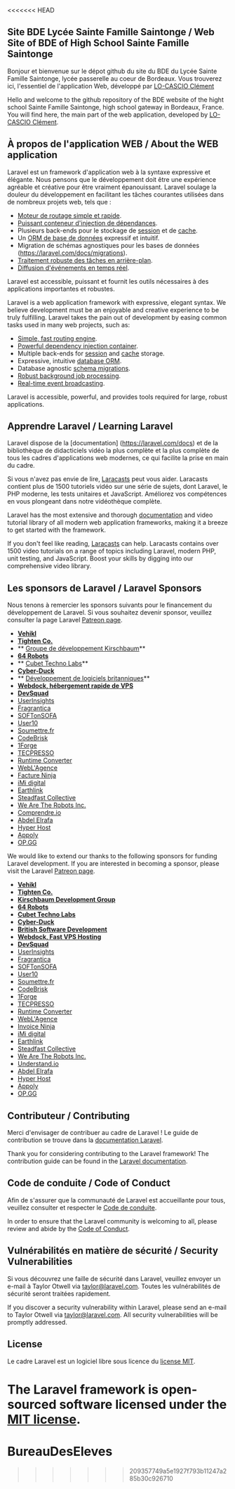 <<<<<<< HEAD
## Site BDE Lycée Sainte Famille Saintonge / Web Site of BDE of High School Sainte Famille Saintonge

Bonjour et bienvenue sur le dépot github du site du BDE du Lycée Sainte Famille Saintonge, lycée passerelle au coeur de Bordeaux.
Vous trouverez ici, l'essentiel de l'application Web, développé par <a href="https://github.com/ClemLcs" target="_blank">LO-CASCIO Clément </a>

Hello and welcome to the github repository of the BDE website of the hight school Sainte Famille Saintonge, high school gateway in Bordeaux, France.
You will find here, the main part of the web application, developed by <a href="https://github.com/ClemLcs" target="_blank">LO-CASCIO Clément</a>.

## &Agrave; propos de l'application WEB / About the WEB application

Laravel est un framework d'application web à la syntaxe expressive et élégante. Nous pensons que le développement doit être une expérience agréable et créative pour être vraiment épanouissant. Laravel soulage la douleur du développement en facilitant les tâches courantes utilisées dans de nombreux projets web, tels que :

- [Moteur de routage simple et rapide](https://laravel.com/docs/routing).
- [Puissant conteneur d'injection de dépendances](https://laravel.com/docs/container).
- Plusieurs back-ends pour le stockage de [session](https://laravel.com/docs/session) et de [cache](https://laravel.com/docs/cache).
- Un [ORM de base de données](https://laravel.com/docs/eloquent) expressif et intuitif.
- Migration de schémas agnostiques pour les bases de données (https://laravel.com/docs/migrations).
- [Traitement robuste des tâches en arrière-plan](https://laravel.com/docs/queues).
- [Diffusion d'événements en temps réel](https://laravel.com/docs/broadcasting).

Laravel est accessible, puissant et fournit les outils nécessaires à des applications importantes et robustes.

Laravel is a web application framework with expressive, elegant syntax. We believe development must be an enjoyable and creative experience to be truly fulfilling. Laravel takes the pain out of development by easing common tasks used in many web projects, such as:

- [Simple, fast routing engine](https://laravel.com/docs/routing).
- [Powerful dependency injection container](https://laravel.com/docs/container).
- Multiple back-ends for [session](https://laravel.com/docs/session) and [cache](https://laravel.com/docs/cache) storage.
- Expressive, intuitive [database ORM](https://laravel.com/docs/eloquent).
- Database agnostic [schema migrations](https://laravel.com/docs/migrations).
- [Robust background job processing](https://laravel.com/docs/queues).
- [Real-time event broadcasting](https://laravel.com/docs/broadcasting).

Laravel is accessible, powerful, and provides tools required for large, robust applications.

## Apprendre Laravel / Learning Laravel

Laravel dispose de la [documentation] (https://laravel.com/docs) et de la bibliothèque de didacticiels vidéo la plus complète et la plus complète de tous les cadres d'applications web modernes, ce qui facilite la prise en main du cadre.

Si vous n'avez pas envie de lire, [Laracasts](https://laracasts.com) peut vous aider. Laracasts contient plus de 1500 tutoriels vidéo sur une série de sujets, dont Laravel, le PHP moderne, les tests unitaires et JavaScript. Améliorez vos compétences en vous plongeant dans notre vidéothèque complète.

Laravel has the most extensive and thorough [documentation](https://laravel.com/docs) and video tutorial library of all modern web application frameworks, making it a breeze to get started with the framework.

If you don't feel like reading, [Laracasts](https://laracasts.com) can help. Laracasts contains over 1500 video tutorials on a range of topics including Laravel, modern PHP, unit testing, and JavaScript. Boost your skills by digging into our comprehensive video library.

## Les sponsors de Laravel / Laravel Sponsors

Nous tenons à remercier les sponsors suivants pour le financement du développement de Laravel. Si vous souhaitez devenir sponsor, veuillez consulter la page Laravel [Patreon page](https://patreon.com/taylorotwell).

- **[Vehikl](https://vehikl.com/)**
- **[Tighten Co.](https://tighten.co)**
- ** [Groupe de développement Kirschbaum](https://kirschbaumdevelopment.com)**
- **[64 Robots](https://64robots.com)**
- ** [Cubet Techno Labs](https://cubettech.com)**
- **[Cyber-Duck](https://cyber-duck.co.uk)**
- ** [Développement de logiciels britanniques](https://www.britishsoftware.co)**
- **[Webdock, hébergement rapide de VPS](https://www.webdock.io/en)**
- **[DevSquad](https://devsquad.com)**
- [UserInsights](https://userinsights.com)
- [Fragrantica](https://www.fragrantica.com)
- [SOFTonSOFA](https://softonsofa.com/)
- [User10](https://user10.com)
- [Soumettre.fr](https://soumettre.fr/)
- [CodeBrisk](https://codebrisk.com)
- [1Forge](https://1forge.com)
- [TECPRESSO](https://tecpresso.co.jp/)
- [Runtime Converter](http://runtimeconverter.com/)
- [WebL'Agence](https://weblagence.com/)
- [Facture Ninja](https://www.invoiceninja.com)
- [iMi digital](https://www.imi-digital.de/)
- [Earthlink](https://www.earthlink.ro/)
- [Steadfast Collective](https://steadfastcollective.com/)
- [We Are The Robots Inc.](https://watr.mx/)
- [Comprendre.io](https://www.understand.io/)
- [Abdel Elrafa](https://abdelelrafa.com)
- [Hyper Host](https://hyper.host)
- [Appoly](https://www.appoly.co.uk)
- [OP.GG](https://op.gg)

We would like to extend our thanks to the following sponsors for funding Laravel development. If you are interested in becoming a sponsor, please visit the Laravel [Patreon page](https://patreon.com/taylorotwell).

- **[Vehikl](https://vehikl.com/)**
- **[Tighten Co.](https://tighten.co)**
- **[Kirschbaum Development Group](https://kirschbaumdevelopment.com)**
- **[64 Robots](https://64robots.com)**
- **[Cubet Techno Labs](https://cubettech.com)**
- **[Cyber-Duck](https://cyber-duck.co.uk)**
- **[British Software Development](https://www.britishsoftware.co)**
- **[Webdock, Fast VPS Hosting](https://www.webdock.io/en)**
- **[DevSquad](https://devsquad.com)**
- [UserInsights](https://userinsights.com)
- [Fragrantica](https://www.fragrantica.com)
- [SOFTonSOFA](https://softonsofa.com/)
- [User10](https://user10.com)
- [Soumettre.fr](https://soumettre.fr/)
- [CodeBrisk](https://codebrisk.com)
- [1Forge](https://1forge.com)
- [TECPRESSO](https://tecpresso.co.jp/)
- [Runtime Converter](http://runtimeconverter.com/)
- [WebL'Agence](https://weblagence.com/)
- [Invoice Ninja](https://www.invoiceninja.com)
- [iMi digital](https://www.imi-digital.de/)
- [Earthlink](https://www.earthlink.ro/)
- [Steadfast Collective](https://steadfastcollective.com/)
- [We Are The Robots Inc.](https://watr.mx/)
- [Understand.io](https://www.understand.io/)
- [Abdel Elrafa](https://abdelelrafa.com)
- [Hyper Host](https://hyper.host)
- [Appoly](https://www.appoly.co.uk)
- [OP.GG](https://op.gg)

## Contributeur / Contributing

Merci d'envisager de contribuer au cadre de Laravel ! Le guide de contribution se trouve dans la [documentation Laravel](https://laravel.com/docs/contributions).

Thank you for considering contributing to the Laravel framework! The contribution guide can be found in the [Laravel documentation](https://laravel.com/docs/contributions).

## Code de conduite / Code of Conduct

Afin de s'assurer que la communauté de Laravel est accueillante pour tous, veuillez consulter et respecter le [Code de conduite](https://laravel.com/docs/contributions#code-of-conduct).

In order to ensure that the Laravel community is welcoming to all, please review and abide by the [Code of Conduct](https://laravel.com/docs/contributions#code-of-conduct).

## Vulnérabilités en matière de sécurité / Security Vulnerabilities

Si vous découvrez une faille de sécurité dans Laravel, veuillez envoyer un e-mail à Taylor Otwell via [taylor@laravel.com](mailto:taylor@laravel.com). Toutes les vulnérabilités de sécurité seront traitées rapidement.

If you discover a security vulnerability within Laravel, please send an e-mail to Taylor Otwell via [taylor@laravel.com](mailto:taylor@laravel.com). All security vulnerabilities will be promptly addressed.

## License

Le cadre Laravel est un logiciel libre sous licence du [license MIT](https://opensource.org/licenses/MIT).

The Laravel framework is open-sourced software licensed under the [MIT license](https://opensource.org/licenses/MIT).
=======
# BureauDesEleves
>>>>>>> 209357749a5e1927f793b11247a285b30c926710

